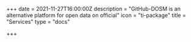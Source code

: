 +++
date = 2021-11-27T16:00:00Z
description = "GitHub-DOSM is an alternative platform for open data on official"
icon = "ti-package"
title = "Services"
type = "docs"

+++
